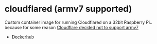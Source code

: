 # cloudflared (armv7 supported)

Custom container image for running Cloudflared on a 32bit Raspberry Pi.. because for some reason [Cloudflare decided not to support armv7](https://github.com/cloudflare/cloudflared/pull/988#issuecomment-1856161117)

- [Dockerhub](https://hub.docker.com/r/aclydesdale/cloudflared-armv7)

